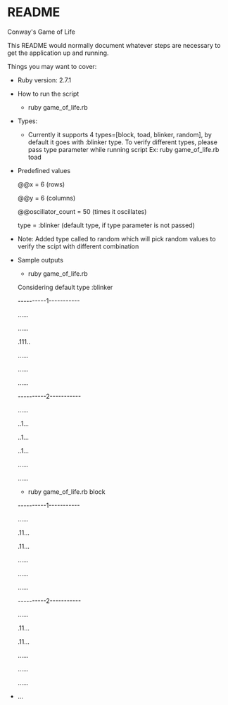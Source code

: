 
# README
Conway's Game of Life

This README would normally document whatever steps are necessary to get the
application up and running.

Things you may want to cover:

* Ruby version: 2.7.1
* How to run the script
    * ruby game_of_life.rb
* Types: 
    * Currently it supports 4 types=[block, toad, blinker, random], by default it goes with :blinker type.
    To verify different types, please pass type parameter while running script
    Ex: ruby game_of_life.rb toad
* Predefined values

    @@x = 6 (rows)
    
    @@y = 6 (columns)
    
    @@oscillator_count = 50 (times it oscillates)
    
    type = :blinker (default type, if type parameter is not passed) 
* Note: Added type called to random which will pick random values to verify the scipt with different combination    
* Sample outputs
    * ruby game_of_life.rb  
      
    Considering default type :blinker
    
    ----------1-----------
    
    ......
    
    ......
    
    .111..
    
    ......
    
    ......
    
    ......
    
    ----------2-----------
    
    ......
    
    ..1...
    
    ..1...
    
    ..1...
    
    ......
    
    ......
    
    * ruby game_of_life.rb block
    
    ----------1-----------
    
    ......
    
    .11...
    
    .11...
    
    ......
    
    ......
    
    ......
    
    ----------2-----------
    
    ......
    
    .11...
    
    .11...
    
    ......
    
    ......
    
    ......
    
* ...